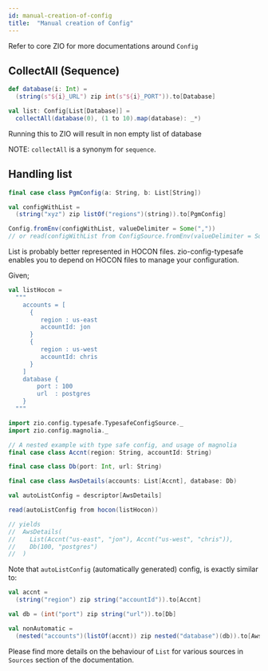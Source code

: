 ```yaml
---
id: manual-creation-of-config
title:  "Manual creation of Config"
---
```


Refer to core ZIO for more documentations around `Config`

## CollectAll (Sequence)

```scala
def database(i: Int) =
  (string(s"${i}_URL") zip int(s"${i}_PORT")).to[Database]

val list: Config[List[Database]] =
  collectAll(database(0), (1 to 10).map(database): _*)
```

Running this to ZIO will result in non empty list of database

NOTE: `collectAll` is a synonym for `sequence`.

## Handling list

```scala
final case class PgmConfig(a: String, b: List[String])

val configWithList =
  (string("xyz") zip listOf("regions")(string)).to[PgmConfig]

Config.fromEnv(configWithList, valueDelimiter = Some(","))
// or read(configWithList from ConfigSource.fromEnv(valueDelimiter = Some(",")))
```

List is probably better represented in HOCON files.
zio-config-typesafe enables you to depend on HOCON files to manage your configuration.

Given;

```scala
val listHocon =
  """
    accounts = [
      {
         region : us-east
         accountId: jon
      }
      {
         region : us-west
         accountId: chris
      }
    ]
    database {
        port : 100
        url  : postgres
    }
  """
```

```scala
import zio.config.typesafe.TypesafeConfigSource._
import zio.config.magnolia._

// A nested example with type safe config, and usage of magnolia
final case class Accnt(region: String, accountId: String)

final case class Db(port: Int, url: String)

final case class AwsDetails(accounts: List[Accnt], database: Db)

val autoListConfig = descriptor[AwsDetails]

read(autoListConfig from hocon(listHocon))

// yields
//  AwsDetails(
//    List(Accnt("us-east", "jon"), Accnt("us-west", "chris")),
//    Db(100, "postgres")
//  )
```

Note that `autoListConfig` (automatically generated) config, is exactly similar to:

```scala
val accnt =
  (string("region") zip string("accountId")).to[Accnt]

val db = (int("port") zip string("url")).to[Db]

val nonAutomatic =
  (nested("accounts")(listOf(accnt)) zip nested("database")(db)).to[AwsDetails]
```

Please find more details on the behaviour of `List` for various sources in `Sources` section of the documentation.
